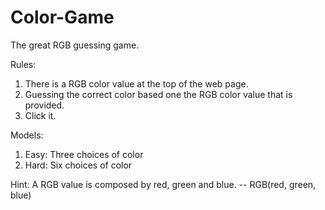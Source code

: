 # Color-Game
The great RGB guessing game.

Rules:
  1. There is a RGB color value at the top of the web page.
  2. Guessing the correct color based one the RGB color value that is provided.
  3. Click it.
  
Models:
  1. Easy: Three choices of color
  2. Hard: Six choices of color
  
Hint:
  A RGB value is composed by red, green and blue.
    -- RGB(red, green, blue)
  
